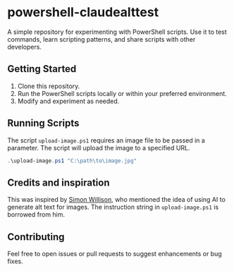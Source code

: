 # powershell-claudealttest

A simple repository for experimenting with PowerShell scripts. Use it to test commands, learn scripting patterns, and share scripts with other developers.

## Getting Started

1. Clone this repository.
2. Run the PowerShell scripts locally or within your preferred environment.
3. Modify and experiment as needed.

## Running Scripts
The script `upload-image.ps1` requires an image file to be passed in a parameter. The script will upload the image to a specified URL.

```powershell
.\upload-image.ps1 "C:\path\to\image.jpg"
```

## Credits and inspiration
This was inspired by [Simon Willison](https://simonwillison.net/2025/Mar/2/accessibility-and-gen-ai/), who mentioned the idea of using AI to generate alt text for images. The instruction string in `upload-image.ps1` is borrowed from him.

## Contributing

Feel free to open issues or pull requests to suggest enhancements or bug fixes.

